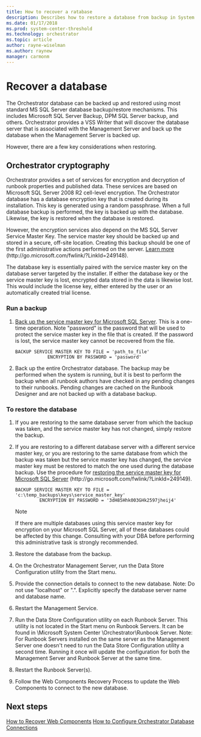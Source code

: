 ```yaml
---
title: How to recover a ratabase
description: Describes how to restore a database from backup in System Center - Orchestrator.
ms.date: 01/17/2018
ms.prod: system-center-threshold
ms.technology: orchestrator
ms.topic: article
author: rayne-wiselman
ms.author: raynew
manager: carmonm
---
```


# Recover a database

The Orchestrator database can be backed up and restored using most standard MS SQL Server database backup\/restore mechanisms. This includes Microsoft SQL Server Backup, DPM SQL Server backup, and others. Orchestrator provides a VSS Writer that will discover the database server that is associated with the Management Server and back up the database when the Management Server is backed up.  

However, there are a few key considerations when restoring.  

## Orchestrator cryptography  
Orchestrator provides a set of services for encryption and decryption of runbook properties and published data. These services are based on Microsoft SQL Server 2008 R2 cell\-level encryption. The Orchestrator database has a database encryption key that is created during its installation. This key is generated using a random passphrase. When a full database backup is performed, the key is backed up with the database. Likewise, the key is restored when the database is restored.  

However, the encryption services also depend on the MS SQL Server Service Master Key. The service master key should be backed up and stored in a secure, off\-site location. Creating this backup should be one of the first administrative actions performed on the server. [Learn more](https://go.microsoft.com/fwlink/?LinkId=249148) \(http:\/\/go.microsoft.com\/fwlink\/?LinkId\=249148\).  

The database key is essentially paired with the service master key on the database server targeted by the installer. If either the database key or the service master key is lost, encrypted data stored in the data is likewise lost. This would include the license key, either entered by the user or an automatically created trial license.  

### Run a backup 

1.  [Back up the service master key for Microsoft SQL Server](https://go.microsoft.com/fwlink/?LinkId=249148). This is a one\-time operation. Note "password" is the password that will be used to protect the service master key in the file that is created. If the password is lost, the service master key cannot be recovered from the file.  

    ```  
    BACKUP SERVICE MASTER KEY TO FILE = 'path_to_file'  
                ENCRYPTION BY PASSWORD = 'password'  
    ```  

2.  Back up the entire Orchestrator database. The backup may be performed when the system is running, but it is best to perform the backup when all runbook authors have checked in any pending changes to their runbooks. Pending changes are cached on the Runbook Designer and are not backed up with a database backup.  

### To restore the database  

1.  If you are restoring to the same database server from which the backup was taken, and the service master key has not changed, simply restore the backup.  
2.  If you are restoring to a different database server with a different service master key, or you are restoring to the same database from which the backup was taken but the service master key has changed, the service master key must be restored to match the one used during the database backup. Use the procedure for [restoring the service master key for Microsoft SQL Server](https://go.microsoft.com/fwlink/?LinkId=249149) \(http:\/\/go.microsoft.com\/fwlink\/?LinkId\=249149\).  

    ```  
    BACKUP SERVICE MASTER KEY TO FILE = 'c:\temp_backups\keys\service_master_key'   
             ENCRYPTION BY PASSWORD = '3dH85Hhk003GHk2597jheij4'  
    ```  

    > [!NOTE]  
    > If there are multiple databases using this service master key for encryption on your Microsoft SQL Server, all of these databases could be affected by this change. Consulting with your DBA before performing this administrative task is strongly recommended.  

3.  Restore the database from the backup.  
4.  On the Orchestrator Management Server, run the Data Store Configuration utility from the Start menu.  
5.  Provide the connection details to connect to the new database. Note: Do not use "localhost" or ".". Explicitly specify the database server name and database name.  
6.  Restart the Management Service.  
7.  Run the Data Store Configuration utility on each Runbook Server. This utility is not located in the Start menu on Runbook Servers. It can be found in <OrchestratorInstallDir>\\Microsoft System Center <version>\\Orchestrator\\Runbook Server. Note: For Runbook Servers installed on the same server as the Management Server one doesn't need to run the Data Store Configuration utility a second time. Running it once will update the configuration for both the Management Server and Runbook Server at the same time.  
8.  Restart the Runbook Server\(s\).  
9. Follow the Web Components Recovery Process to update the Web Components to connect to the new database.  

## Next steps
[How to Recover Web Components](how-to-recover-web-components.md)
[How to Configure Orchestrator Database Connections](how-to-configure-orchestrator-database-connections.md)
